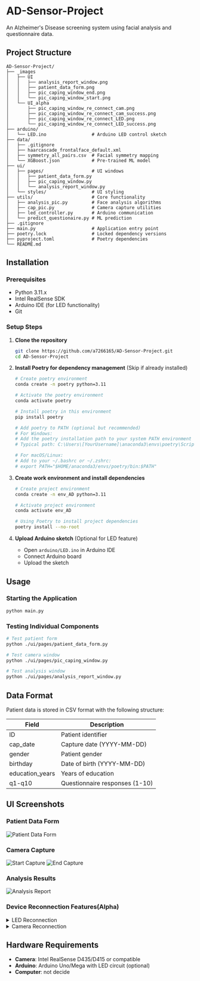 # AD-Sensor-Project

An Alzheimer's Disease screening system using facial analysis and questionnaire data.


## Project Structure
```
AD-Sensor-Project/
├── _images
│   ├── UI
│   │   ├── analysis_report_window.png
│   │   ├── patient_data_form.png
│   │   ├── pic_caping_window_end.png
│   │   └── pic_caping_window_start.png
│   └── UI_alpha
│       ├── pic_caping_window_re_connect_cam.png
│       ├── pic_caping_window_re_connect_cam_success.png
│       ├── pic_caping_window_re_connect_LED.png
│       └── pic_caping_window_re_connect_LED_success.png
├── arduino/
│   └── LED.ino                 # Arduino LED control sketch
├── data/
│   ├── .gitignore
│   ├── haarcascade_frontalface_default.xml
│   ├── symmetry_all_pairs.csv  # Facial symmetry mapping
│   └── XGBoost.json            # Pre-trained ML model
├── ui/
│   ├── pages/                  # UI windows
│   │   ├── patient_data_form.py
│   │   ├── pic_caping_window.py
│   │   └── analysis_report_window.py
│   └── styles/                 # UI styling
├── utils/                      # Core functionality
│   ├── analysis_pic.py         # Face analysis algorithms
│   ├── cap_pic.py              # Camera capture utilities
│   ├── led_controller.py       # Arduino communication
│   └── predict_questionaire.py # ML prediction
├── .gitignore                  
├── main.py                     # Application entry point
├── poetry.lock                 # Locked dependency versions
├── pyproject.toml              # Poetry dependencies
└── README.md
```

## Installation

### Prerequisites
- Python 3.11.x
- Intel RealSense SDK
- Arduino IDE (for LED functionality)
- Git

### Setup Steps

1. **Clone the repository**
   ```bash
   git clone https://github.com/a7266165/AD-Sensor-Project.git
   cd AD-Sensor-Project
   ```

2. **Install Poetry for dependency management** (Skip if already installed)
   ```bash
   # Create poetry environment
   conda create -n poetry python=3.11
   
   # Activate the poetry environment
   conda activate poetry
   
   # Install poetry in this environment
   pip install poetry
   
   # Add poetry to PATH (optional but recommended)
   # For Windows:
   # Add the poetry installation path to your system PATH environment variable
   # Typical path: C:\Users\[YourUsername]\anaconda3\envs\poetry\Scripts
   
   # For macOS/Linux:
   # Add to your ~/.bashrc or ~/.zshrc:
   # export PATH="$HOME/anaconda3/envs/poetry/bin:$PATH"


3. **Create work environment and install dependencies**
   ```bash
   # Create project environment
   conda create -n env_AD python=3.11

   # Activate project environment
   conda activate env_AD

   # Using Poetry to install project dependencies 
   poetry install --no-root
   ```

4. **Upload Arduino sketch** (Optional for LED feature)
   - Open `arduino/LED.ino` in Arduino IDE
   - Connect Arduino board
   - Upload the sketch

## Usage

### Starting the Application
```bash
python main.py
```

### Testing Individual Components
```bash
# Test patient form
python ./ui/pages/patient_data_form.py

# Test camera window
python ./ui/pages/pic_caping_window.py

# Test analysis window
python ./ui/pages/analysis_report_window.py
```

## Data Format
Patient data is stored in CSV format with the following structure:

| Field | Description |
|-------|-------------|
| ID | Patient identifier |
| cap_date | Capture date (YYYY-MM-DD) |
| gender | Patient gender |
| birthday | Date of birth (YYYY-MM-DD) |
| education_years | Years of education |
| q1-q10 | Questionnaire responses (1-10) |

## UI Screenshots

### Patient Data Form
![Patient Data Form](_images/UI/patient_data_form.png)

### Camera Capture
![Start Capture](_images/UI/pic_caping_window_start.png)
![End Capture](_images/UI/pic_caping_window_end.png)

### Analysis Results
![Analysis Report](_images/UI/analysis_report_window.png)

### Device Reconnection Features(Alpha)
<details>
<summary>LED Reconnection</summary>

![LED Reconnect](_images/UI_alpha/pic_caping_window_re_connect_LED.png)
![LED Success](_images/UI_alpha/pic_caping_window_re_connect_LED_success.png)
</details>

<details>
<summary>Camera Reconnection</summary>

![Camera Reconnect](_images/UI_alpha/pic_caping_window_re_connect_cam.png)
![Camera Success](_images/UI_alpha/pic_caping_window_re_connect_cam_success.png)
</details>

## Hardware Requirements

- **Camera**: Intel RealSense D435/D415 or compatible
- **Arduino**: Arduino Uno/Mega with LED circuit (optional)
- **Computer**: not decide

